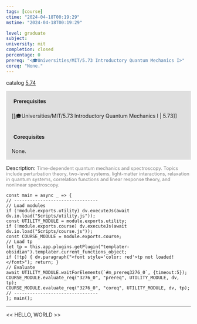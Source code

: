 ```yaml
---
tags: [course]
ctime: "2024-04-18T00:19:29"
mstime: "2024-04-18T00:19:29"

level: graduate
subject: 
university: mit
completion: closed
percentage: 0
prereq: "<🎓Universities/MIT/5.73 Introductory Quantum Mechanics I>"
coreq: "None."
---
```


catalog [5.74](http://student.mit.edu/catalog/m5b.html#5.74)

<span style="display: block; padding: 15px; background-color: rgb(100, 100, 100, 0.2);"><font id="m_prereq3276_0" style="display: block; font-family: Arial, sans-serif; font-weight: bold; padding: 5px">Prerequisites</font><br><span id="prereq3276_0">[[🎓Universities/MIT/5.73 Introductory Quantum Mechanics I | 5.73]]</span></span>
<span style="display: block; padding: 15px; background-color: rgb(100, 100, 100, 0.2);"><font id="m_coreq3276_0" style="display: block; font-family: Arial, sans-serif; font-weight: bold; padding: 5px">Corequisites</font><br><span id="coreq3276_0">None.</span></span>

<font style="">Description:</font>
<font style="color: grey; font-size: 0.8rem;">Time-dependent quantum mechanics and spectroscopy. Topics include perturbation theory, two-level systems, light-matter interactions, relaxation in quantum systems, correlation functions and linear response theory, and nonlinear spectroscopy.</font>

```dataviewjs
const main = async _ => {
// --------------------------------
// Load modules
if (!module.exports.utility) dv.executeJs(await dv.io.load("Scripts/utility.js"));
const UTILITY_MODULE = module.exports.utility;
if (!module.exports.course) dv.executeJs(await dv.io.load("Scripts/course.js"));
const COURSE_MODULE = module.exports.course;
// Load tp
let tp = this.app.plugins.getPlugin("templater-obsidian").templater.current_functions_object;
if (!tp) { dv.paragraph("<font style='color: red'>tp not loaded!</font>"); return; }
// Evaluate
await UTILITY_MODULE.waitForElements(`#m_prereq3276_0`, {timeout:5});
COURSE_MODULE.evaluate_req("3276_0", "prereq", UTILITY_MODULE, dv, tp);
COURSE_MODULE.evaluate_req("3276_0", "coreq", UTILITY_MODULE, dv, tp);
// --------------------------------
}; main();
```

---

<< HELLO, WORLD >>
